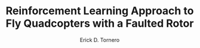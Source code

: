 ---
paperId: 20
author: Erick D. Tornero
publicationauthor: Tornero, E. D.
title: Reinforcement Learning Approach to Fly Quadcopters with a Faulted Rotor
pdf: --
poster: --
alt: --
type: Oral
topic: FAT
link: --
conference: neurips
year: 2019
tags: neurips-2019
location: Vancouver, Canada
---